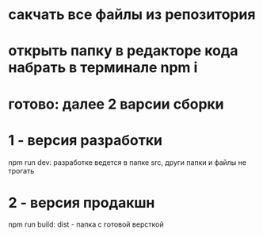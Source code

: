 # сакчать все файлы из репозитория 
# открыть папку в редакторе кода набрать в терминале npm i
# готово: далее 2 варсии сборки

# 1 - версия разработки
npm run dev: разработке ведется в папке src, други папки и файлы не трогать

# 2 - версия продакшн
npm run build: dist - папка с готовой версткой